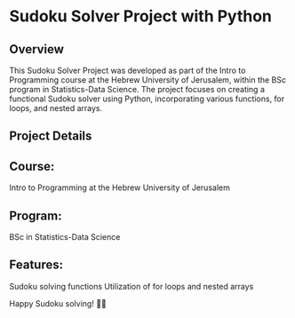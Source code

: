 # Sudoku Solver Project with Python
## Overview
This Sudoku Solver Project was developed as part of the Intro to Programming course at the Hebrew University of Jerusalem, within the BSc program in Statistics-Data Science. The project focuses on creating a functional Sudoku solver using Python, incorporating various functions, for loops, and nested arrays.

## Project Details
## Course:
Intro to Programming at the Hebrew University of Jerusalem

## Program:
BSc in Statistics-Data Science

## Features:
Sudoku solving functions
Utilization of for loops and nested arrays

Happy Sudoku solving! 🧩🐍






